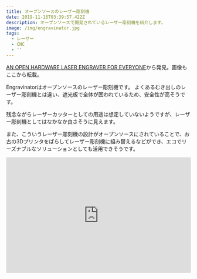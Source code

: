 ```yaml
---
title: オープンソースのレーザー彫刻機
date: 2019-11-16T03:39:57.422Z
description: オープンソースで開発されているレーザー彫刻機を紹介します。
image: /img/engravinator.jpg
tags:
  - レーザー
  - CNC
  - ''
---
```

[AN OPEN HARDWARE LASER ENGRAVER FOR EVERYONE](https://hackaday.com/2019/11/06/an-open-hardware-laser-engraver-for-everyone/)から発見。画像もここから転載。

Engravinatorはオープンソースのレーザー彫刻機です。
よくあるむき出しのレーザー彫刻機とは違い、遮光板で全体が囲われているため、安全性が高そうです。

残念ながらレーザーカッターとしての用途は想定していないようですが、レーザー彫刻機としてはなかなか良さそうに見えます。

また、こういうレーザー彫刻機の設計がオープンソースにされていることで、お古の3Dプリンタをばらしてレーザー彫刻機に組み替えるなどができ、エコでリーズナブルなソリューションとしても活用できそうです。

<iframe width="100%" height="315" src="https://www.youtube.com/embed/gxyTThEgWBA" frameborder="0" allow="accelerometer; autoplay; encrypted-media; gyroscope; picture-in-picture" allowfullscreen></iframe>


